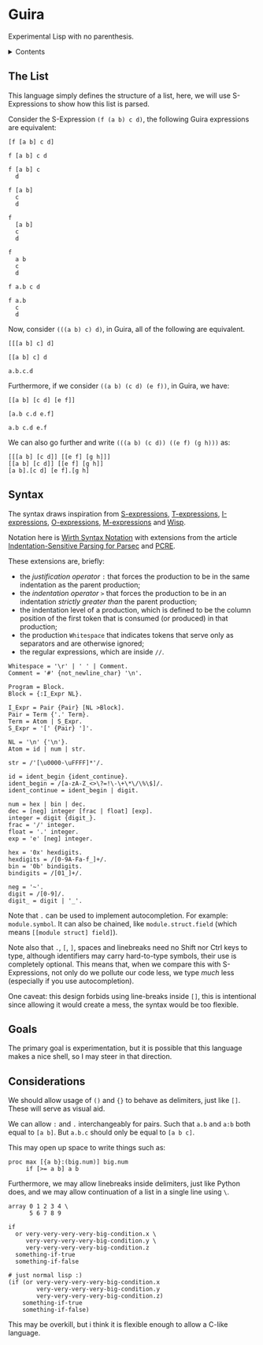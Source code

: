 # Guira

Experimental Lisp with no parenthesis.

<details>

<summary>Contents</summary>

- [The List](#list)
- [Syntax](#syntax)
- [Goals](#goals)

</details>

## The List <a name="list"></a>

This language simply defines the structure of a list,
here, we will use S-Expressions to show how this list is parsed.

Consider the S-Expression `(f (a b) c d)`,
the following Guira expressions are equivalent:

```
[f [a b] c d]

f [a b] c d

f [a b] c
  d

f [a b]
  c
  d

f
  [a b]
  c
  d

f
  a b
  c
  d

f a.b c d

f a.b
  c
  d
```

Now, consider `(((a b) c) d)`,
in Guira, all of the following are equivalent.

```
[[[a b] c] d]

[[a b] c] d

a.b.c.d
```

Furthermore, if we consider `((a b) (c d) (e f))`,
in Guira, we have:

```
[[a b] [c d] [e f]]

[a.b c.d e.f]

a.b c.d e.f
```

We can also go further and write `(((a b) (c d)) ((e f) (g h)))`
as:

```
[[[a b] [c d]] [[e f] [g h]]]
[[a b] [c d]] [[e f] [g h]]
[a b].[c d] [e f].[g h]
```

## Syntax <a name="syntax"></a>

The syntax draws inspiration from
[S-expressions](https://www-sop.inria.fr/indes/fp/Bigloo/doc/r5rs-10.html#Formal-syntax),
[T-expressions](https://srfi.schemers.org/srfi-110/srfi-110.html),
[I-expressions](https://srfi.schemers.org/srfi-49/srfi-49.html),
[O-expressions](http://breuleux.net/blog/oexprs.html),
[M-expressions](https://en.m.wikipedia.org/wiki/M-expression) and
[Wisp](https://srfi.schemers.org/srfi-119/srfi-119.html).

Notation here is [Wirth Syntax Notation](https://dl.acm.org/doi/10.1145/359863.359883)
with extensions from the article
[Indentation-Sensitive Parsing for Parsec](https://osa1.net/papers/indentation-sensitive-parsec.pdf)
and [PCRE](https://www.pcre.org/original/doc/html/pcresyntax.html).

These extensions are, briefly:
 - the _justification operator_ `:` that forces the production to be in the same indentation as the parent production;
 - the _indentation operator_ `>` that forces the production to be in an indentation _strictly greater than_ the parent production;
 - the indentation level of a production, which is defined to be the column position of the first token that is consumed (or produced) in that production;
 - the production `Whitespace` that indicates tokens that serve only as separators and are otherwise ignored;
 - the regular expressions, which are inside `//`.

```ebnf
Whitespace = '\r' | ' ' | Comment.
Comment = '#' {not_newline_char} '\n'.

Program = Block.
Block = {:I_Expr NL}.

I_Expr = Pair {Pair} [NL >Block].
Pair = Term {'.' Term}.
Term = Atom | S_Expr.
S_Expr = '[' {Pair} ']'.

NL = '\n' {'\n'}.
Atom = id | num | str.

str = /'[\u0000-\uFFFF]*'/.

id = ident_begin {ident_continue}.
ident_begin = /[a-zA-Z_<>\?=!\-\+\*\/\%\$]/.
ident_continue = ident_begin | digit.

num = hex | bin | dec.
dec = [neg] integer [frac | float] [exp].
integer = digit {digit_}.
frac = '/' integer.
float = '.' integer.
exp = 'e' [neg] integer.

hex = '0x' hexdigits.
hexdigits = /[0-9A-Fa-f_]+/.
bin = '0b' bindigits.
bindigits = /[01_]+/.

neg = '~'.
digit = /[0-9]/.
digit_ = digit | '_'.
```

Note that `.` can be used to implement autocompletion.
For example: `module.symbol`.
It can also be chained, like
`module.struct.field` (which means `[[module struct] field]`).

Note also that `.`, `[`, `]`, spaces and linebreaks
need no Shift nor Ctrl keys to type,
although identifiers may carry hard-to-type symbols,
their use is completely optional.
This means that, when we compare this with S-Expressions,
not only do we pollute our code less, we type *much* less
(especially if you use autocompletion).

One caveat: this design forbids using
line-breaks inside `[]`, this is intentional
since allowing it would create a mess,
the syntax would be too flexible.

## Goals <a name="goals"></a>

The primary goal is experimentation, but it is possible that this
language makes a nice shell, so I may steer in that direction.

## Considerations

We should allow usage of `()` and `{}` to behave
as delimiters, just like `[]`. These will serve
as visual aid.

We can allow `:` and `.` interchangeably for pairs.
Such that `a.b` and `a:b` both equal to `[a b]`.
But `a.b.c` should only be equal to `[a b c]`.

This may open up space to write things such as:

```
proc max [{a b}:(big.num)] big.num
     if [>= a b] a b
```

Furthermore, we may allow linebreaks inside delimiters,
just like Python does, and we may allow continuation
of a list in a single line using `\`.

```
array 0 1 2 3 4 \
      5 6 7 8 9

if
  or very-very-very-very-big-condition.x \
     very-very-very-very-big-condition.y \
     very-very-very-very-big-condition.z
  something-if-true
  something-if-false

# just normal lisp :)
(if (or very-very-very-very-big-condition.x
        very-very-very-very-big-condition.y
        very-very-very-very-big-condition.z)
    something-if-true
    something-if-false)
```

This may be overkill, but i think it is flexible enough
to allow a C-like language.
